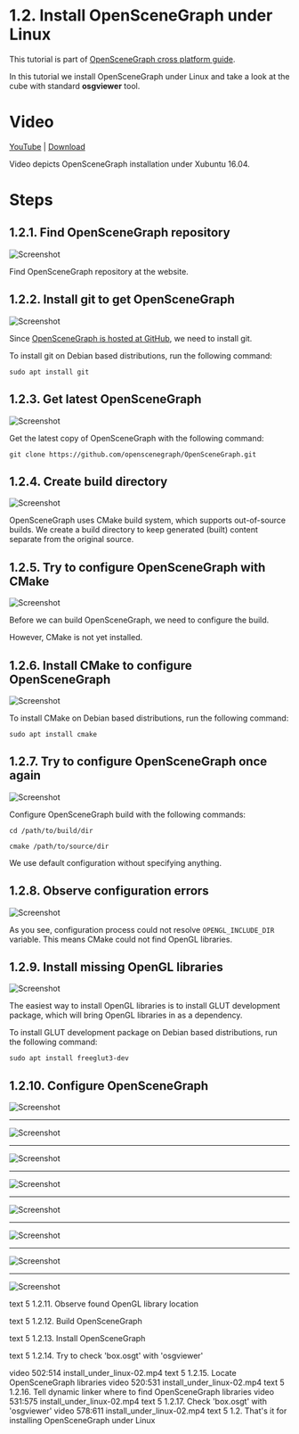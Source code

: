 1.2. Install OpenSceneGraph under Linux
=======================================

This tutorial is part of [OpenSceneGraph cross platform guide](http://github.com/OGStudio/openscenegraph-cross-platform-guide).

In this tutorial we install OpenSceneGraph under Linux and take a look
at the cube with standard **osgviewer** tool.

Video
=====

[YouTube](https://youtu.be/4w0tAicl_70) | [Download](readme/video.mp4)

Video depicts OpenSceneGraph installation under Xubuntu 16.04.

Steps
=====

1.2.1. Find OpenSceneGraph repository
-------------------------------------

  ![Screenshot](readme/1.2.1.find.png)

  Find OpenSceneGraph repository at the website.

1.2.2. Install git to get OpenSceneGraph
----------------------------------------

  ![Screenshot](readme/1.2.2.install_git.png)

  Since [OpenSceneGraph is hosted at GitHub](https://github.com/openscenegraph/OpenSceneGraph),
  we need to install git.

  To install git on Debian based distributions, run the following command:

  `sudo apt install git`

1.2.3. Get latest OpenSceneGraph
--------------------------------

  ![Screenshot](readme/1.2.3.get_osg.png)

  Get the latest copy of OpenSceneGraph with the following command:

  `git clone https://github.com/openscenegraph/OpenSceneGraph.git`

1.2.4. Create build directory
-----------------------------

  ![Screenshot](readme/1.2.4.build_dir.png)
  
  OpenSceneGraph uses CMake build system, which supports out-of-source builds.
  We create a build directory to keep generated (built) content separate
  from the original source.


1.2.5. Try to configure OpenSceneGraph with CMake
-------------------------------------------------

  ![Screenshot](readme/1.2.5.try_cfg.png)

  Before we can build OpenSceneGraph, we need to configure the build.

  However, CMake is not yet installed.

1.2.6. Install CMake to configure OpenSceneGraph
-------------------------------------------------

  ![Screenshot](readme/1.2.6.install_cmake.png)

  To install CMake on Debian based distributions, run the following command:

  `sudo apt install cmake`

1.2.7. Try to configure OpenSceneGraph once again
-------------------------------------------------

  ![Screenshot](readme/1.2.7.cfg.png)

  Configure OpenSceneGraph build with the following commands:
 
  `cd /path/to/build/dir`

   `cmake /path/to/source/dir`

  We use default configuration without specifying anything.

1.2.8. Observe configuration errors
-------------------------------------

  ![Screenshot](readme/1.2.8.cfg_errors.png)

  As you see, configuration process could not resolve `OPENGL_INCLUDE_DIR`
  variable. This means CMake could not find OpenGL libraries.

1.2.9. Install missing OpenGL libraries
---------------------------------------

  ![Screenshot](readme/1.2.9.install_gl.png)

  The easiest way to install OpenGL libraries is to install GLUT development package,
  which will bring OpenGL libraries in as a dependency.

  To install GLUT development package on Debian based distributions,
  run the following command:

  `sudo apt install freeglut3-dev`

1.2.10. Configure OpenSceneGraph
--------------------------------

  ![Screenshot](readme/1.2...png)

-------------------------------------

  ![Screenshot](readme/1.2...png)

-------------------------------------

  ![Screenshot](readme/1.2...png)

-------------------------------------

  ![Screenshot](readme/1.2...png)

-------------------------------------

  ![Screenshot](readme/1.2...png)

-------------------------------------

  ![Screenshot](readme/1.2...png)

-------------------------------------

  ![Screenshot](readme/1.2...png)

-------------------------------------

  ![Screenshot](readme/1.2...png)









text 5 1.2.11. Observe found OpenGL library location

text 5 1.2.12. Build OpenSceneGraph

text 5 1.2.13. Install OpenSceneGraph

text 5 1.2.14. Try to check 'box.osgt' with 'osgviewer'

video 502:514 install_under_linux-02.mp4
text 5 1.2.15. Locate OpenSceneGraph libraries
video 520:531 install_under_linux-02.mp4
text 5 1.2.16. Tell dynamic linker where to find OpenSceneGraph libraries
video 531:575 install_under_linux-02.mp4
text 5 1.2.17. Check 'box.osgt' with 'osgviewer'
video 578:611 install_under_linux-02.mp4
text 5 1.2. That's it for installing OpenSceneGraph under Linux
